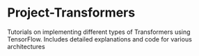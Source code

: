 # Project-Transformers
Tutorials on implementing different types of Transformers using TensorFlow. Includes detailed explanations and code for various architectures
